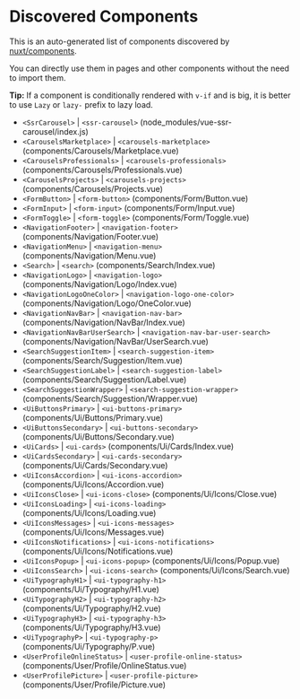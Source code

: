 # Discovered Components

This is an auto-generated list of components discovered by [nuxt/components](https://github.com/nuxt/components).

You can directly use them in pages and other components without the need to import them.

**Tip:** If a component is conditionally rendered with `v-if` and is big, it is better to use `Lazy` or `lazy-` prefix to lazy load.

- `<SsrCarousel>` | `<ssr-carousel>` (node_modules/vue-ssr-carousel/index.js)
- `<CarouselsMarketplace>` | `<carousels-marketplace>` (components/Carousels/Marketplace.vue)
- `<CarouselsProfessionals>` | `<carousels-professionals>` (components/Carousels/Professionals.vue)
- `<CarouselsProjects>` | `<carousels-projects>` (components/Carousels/Projects.vue)
- `<FormButton>` | `<form-button>` (components/Form/Button.vue)
- `<FormInput>` | `<form-input>` (components/Form/Input.vue)
- `<FormToggle>` | `<form-toggle>` (components/Form/Toggle.vue)
- `<NavigationFooter>` | `<navigation-footer>` (components/Navigation/Footer.vue)
- `<NavigationMenu>` | `<navigation-menu>` (components/Navigation/Menu.vue)
- `<Search>` | `<search>` (components/Search/Index.vue)
- `<NavigationLogo>` | `<navigation-logo>` (components/Navigation/Logo/Index.vue)
- `<NavigationLogoOneColor>` | `<navigation-logo-one-color>` (components/Navigation/Logo/OneColor.vue)
- `<NavigationNavBar>` | `<navigation-nav-bar>` (components/Navigation/NavBar/Index.vue)
- `<NavigationNavBarUserSearch>` | `<navigation-nav-bar-user-search>` (components/Navigation/NavBar/UserSearch.vue)
- `<SearchSuggestionItem>` | `<search-suggestion-item>` (components/Search/Suggestion/Item.vue)
- `<SearchSuggestionLabel>` | `<search-suggestion-label>` (components/Search/Suggestion/Label.vue)
- `<SearchSuggestionWrapper>` | `<search-suggestion-wrapper>` (components/Search/Suggestion/Wrapper.vue)
- `<UiButtonsPrimary>` | `<ui-buttons-primary>` (components/Ui/Buttons/Primary.vue)
- `<UiButtonsSecondary>` | `<ui-buttons-secondary>` (components/Ui/Buttons/Secondary.vue)
- `<UiCards>` | `<ui-cards>` (components/Ui/Cards/Index.vue)
- `<UiCardsSecondary>` | `<ui-cards-secondary>` (components/Ui/Cards/Secondary.vue)
- `<UiIconsAccordion>` | `<ui-icons-accordion>` (components/Ui/Icons/Accordion.vue)
- `<UiIconsClose>` | `<ui-icons-close>` (components/Ui/Icons/Close.vue)
- `<UiIconsLoading>` | `<ui-icons-loading>` (components/Ui/Icons/Loading.vue)
- `<UiIconsMessages>` | `<ui-icons-messages>` (components/Ui/Icons/Messages.vue)
- `<UiIconsNotifications>` | `<ui-icons-notifications>` (components/Ui/Icons/Notifications.vue)
- `<UiIconsPopup>` | `<ui-icons-popup>` (components/Ui/Icons/Popup.vue)
- `<UiIconsSearch>` | `<ui-icons-search>` (components/Ui/Icons/Search.vue)
- `<UiTypographyH1>` | `<ui-typography-h1>` (components/Ui/Typography/H1.vue)
- `<UiTypographyH2>` | `<ui-typography-h2>` (components/Ui/Typography/H2.vue)
- `<UiTypographyH3>` | `<ui-typography-h3>` (components/Ui/Typography/H3.vue)
- `<UiTypographyP>` | `<ui-typography-p>` (components/Ui/Typography/P.vue)
- `<UserProfileOnlineStatus>` | `<user-profile-online-status>` (components/User/Profile/OnlineStatus.vue)
- `<UserProfilePicture>` | `<user-profile-picture>` (components/User/Profile/Picture.vue)
